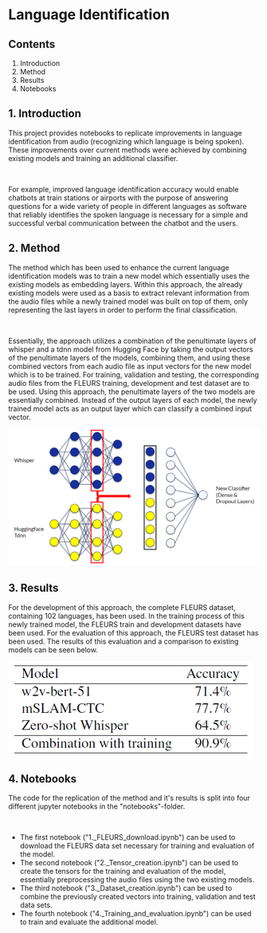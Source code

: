 # Language Identification

## Contents
1. Introduction
2. Method
3. Results
4. Notebooks

## 1. Introduction
This project provides notebooks to replicate improvements in language identification from audio (recognizing which language is being spoken). These improvements over current methods were achieved by combining existing models and training an additional classifier.

<br>

For example, improved language identification accuracy would enable chatbots at train stations or airports with the purpose of answering questions for a wide variety of people in different languages as software that reliably identifies the spoken language is necessary for a simple and successful verbal communication between the chatbot and the users.

## 2. Method
The method which has been used to enhance the current language identification models was to train a new model which essentially uses the existing models as embedding layers. Within this approach, the already existing models were used as a basis to extract relevant information from the audio files while a newly trained model was built on top of them, only representing the last layers in order to perform the final classification.

<br>

Essentially, the approach utilizes a combination of the penultimate layers of whisper and a tdnn model from Hugging Face by taking the output vectors of the penultimate layers of the models, combining them, and using these combined vectors from each audio file as input vectors for the new model which is to be trained. For training, validation and testing, the corresponding audio files from the FLEURS training, development and test dataset are to be used. Using this approach, the penultimate layers of the two models are essentially combined. Instead of the output layers of each model, the newly trained model acts as an output layer which can classify a combined input vector.

![Overview of the architecture of the approach](images/method.png "Method Architecture")

## 3. Results
For the development of this approach, the complete FLEURS dataset, containing 102 languages, has been used. In the training process of this newly trained model, the FLEURS train and development datasets have been used. For the evaluation of this approach, the FLEURS test dataset has been used. The results of this evaluation and a comparison to existing models can be seen below.

![Overview of the results of the approach](images/results.png "Method Results")

## 4. Notebooks
The code for the replication of the method and it's results is split into four different jupyter notebooks in the "notebooks"-folder. 

<br>

- The first notebook ("1._FLEURS_download.ipynb") can be used to download the FLEURS data set necessary for training and evaluation of the model.
- The second notebook ("2._Tensor_creation.ipynb") can be used to create the tensors for the training and evaluation of the model, essentially preprocessing the audio files using the two existing models.
- The third notebook ("3._Dataset_creation.ipynb") can be used to combine the previously created vectors into training, validation and test data sets.
- The fourth notebook ("4._Training_and_evaluation.ipynb") can be used to train and evaluate the additional model.
